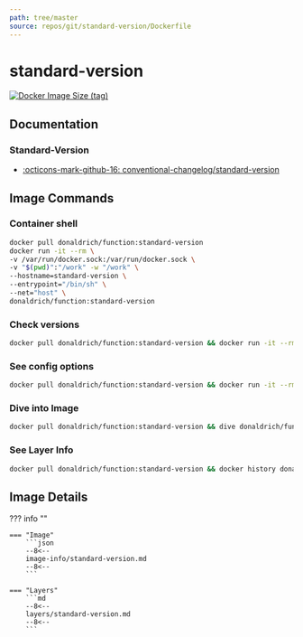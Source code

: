```yaml
---
path: tree/master
source: repos/git/standard-version/Dockerfile
---
```


# standard-version

[![Docker Image Size (tag)](https://img.shields.io/docker/image-size/donaldrich/function/standard-version?color=blue&label=donaldrich/function:standard-version&logo=docker&style=flat-square)](https://hub.docker.com/r/donaldrich/function/standard-version)

## Documentation

### Standard-Version

- [:octicons-mark-github-16: conventional-changelog/standard-version](https://github.com/conventional-changelog/standard-version)

## Image Commands

### Container shell

```sh
docker pull donaldrich/function:standard-version
docker run -it --rm \
-v /var/run/docker.sock:/var/run/docker.sock \
-v "$(pwd)":"/work" -w "/work" \
--hostname=standard-version \
--entrypoint="/bin/sh" \
--net="host" \
donaldrich/function:standard-version
```

### Check versions

```sh
docker pull donaldrich/function:standard-version && docker run -it --rm  donaldrich/function:standard-version validate
```

### See config options

```sh
docker pull donaldrich/function:standard-version && docker run -it --rm  donaldrich/function:standard-version help
```

### Dive into Image

```sh
docker pull donaldrich/function:standard-version && dive donaldrich/function:standard-version
```

### See Layer Info

```sh
docker pull donaldrich/function:standard-version && docker history donaldrich/function:standard-version
```

## Image Details

??? info ""

    === "Image"
        ```json
        --8<--
        image-info/standard-version.md
        --8<--
        ```

    === "Layers"
        ```md
        --8<--
        layers/standard-version.md
        --8<--
        ```
